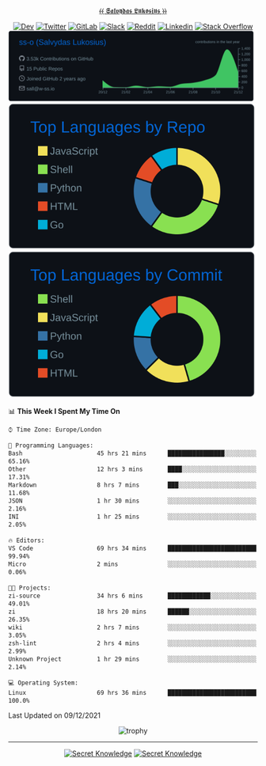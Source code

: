<div align="center">
  
[⦑⦑ 𝕾𝖆𝖑𝖛𝖞𝖉𝖆𝖘 𝕷𝖚𝖐𝖔𝖘𝖎𝖚𝖘 ⦒⦒](https://git.io/JJwwg)
  
[![Dev](https://img.shields.io/badge/-DEV-222222?style=flat-square&logo=dev.to&logoColor=white&link=https://dev.to/sso/)](https://dev.to/sso/)
[![Twitter](https://img.shields.io/badge/-Twitter-222222?style=flat-square&logo=twitter&logoColor=white&link=https://twitter.com/salldc/)](https://twitter.com/salldc/)
[![GitLab](https://img.shields.io/badge/-GitLab-222222?style=flat-square&logo=GitLab&logoColor=white&link=https://gitlab.com/ss-o/)](https://gitlab.com/ss-o/)
[![Slack](https://img.shields.io/badge/-Slack-222222?style=flat-square&logo=Slack&logoColor=white&link=https://digital-teams.slack.com/)](https://digital-teams.slack.com/)
[![Reddit](https://img.shields.io/badge/-Reddit-222222?style=flat-square&logo=Reddit&logoColor=white&link=https://https://www.reddit.com/user/ss-o/)](https://www.reddit.com/user/ss-o/)
[![Linkedin](https://img.shields.io/badge/-LinkedIn-222222?style=flat-square&logo=Linkedin&logoColor=white&link=https://www.linkedin.com/in/digital-clouds/)](https://www.linkedin.com/in/digital-clouds/)
[![Stack Overflow](https://img.shields.io/badge/-Stack%20Overflow-222222?style=flat-square&logo=stack-overflow&logoColor=white&link=https://stackoverflow.com/users/13893752/salvydas-lukosius)](https://stackoverflow.com/users/13893752/salvydas-lukosius)
[![Proofile Details](https://raw.githubusercontent.com/ss-o/ss-o/main/profile-summary-card-output/github_dark/0-profile-details.svg)](https://github.com/vn7n24fzkq/github-profile-summary-cards)
[![Repo PerLanguage](https://raw.githubusercontent.com/ss-o/ss-o/main/profile-summary-card-output/github_dark/1-repos-per-language.svg)](https://github.com/vn7n24fzkq/github-profile-summary-cards) 
[![Commit per Language](https://raw.githubusercontent.com/ss-o/ss-o/main/profile-summary-card-output/github_dark/2-most-commit-language.svg)](https://github.com/vn7n24fzkq/github-profile-summary-cards)
  
</div>
  
<!--START_SECTION:waka-->
📊 **This Week I Spent My Time On** 

```text
⌚︎ Time Zone: Europe/London

💬 Programming Languages: 
Bash                     45 hrs 21 mins      ████████████████░░░░░░░░░   65.16% 
Other                    12 hrs 3 mins       ████░░░░░░░░░░░░░░░░░░░░░   17.31% 
Markdown                 8 hrs 7 mins        ███░░░░░░░░░░░░░░░░░░░░░░   11.68% 
JSON                     1 hr 30 mins        ░░░░░░░░░░░░░░░░░░░░░░░░░   2.16% 
INI                      1 hr 25 mins        ░░░░░░░░░░░░░░░░░░░░░░░░░   2.05%

🔥 Editors: 
VS Code                  69 hrs 34 mins      █████████████████████████   99.94% 
Micro                    2 mins              ░░░░░░░░░░░░░░░░░░░░░░░░░   0.06%

🐱‍💻 Projects: 
zi-source                34 hrs 6 mins       ████████████░░░░░░░░░░░░░   49.01% 
zi                       18 hrs 20 mins      ██████░░░░░░░░░░░░░░░░░░░   26.35% 
wiki                     2 hrs 7 mins        ░░░░░░░░░░░░░░░░░░░░░░░░░   3.05% 
zsh-lint                 2 hrs 4 mins        ░░░░░░░░░░░░░░░░░░░░░░░░░   2.99% 
Unknown Project          1 hr 29 mins        ░░░░░░░░░░░░░░░░░░░░░░░░░   2.14%

💻 Operating System: 
Linux                    69 hrs 36 mins      █████████████████████████   100.0%

```


 Last Updated on 09/12/2021
<!--END_SECTION:waka-->

<div align=center>
 
![trophy](https://github-profile-trophy.vercel.app/?username=ss-o&theme=darkhub&rank=SSS,SS,S,AAA,AA,A,B,C&no-frame=true)

---

[![Secret Knowledge](https://github-readme-stats.vercel.app/api/pin/?username=github&repo=government.github.com&card_width=150&theme=blue-green&layout=compact)](https://github.com/github/government.github.com)
[![Secret Knowledge](https://github-readme-stats.vercel.app/api/pin/?username=ss-o&repo=the-book-of-secret-knowledge&card_width=150&theme=blue-green&layout=compact)](https://github.com/ss-o/the-book-of-secret-knowledge)

</div>
